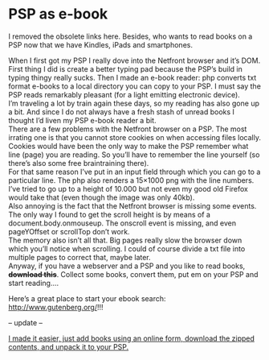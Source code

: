<!--
  id: 310
  date: 2007-11-25T19:44:41
  modified: 2007-11-25T19:44:41
  slug: psp-as-e-book
  type: post
  excerpt: <p>I removed the obsolete links here. Besides, who wants to read books on a PSP now that we have Kindles, iPads and smartphones. When I first got my PSP I really dove into the Netfront browser and it&#8217;s DOM. First thing I did is create a better typing pad because the PSP&#8217;s build in typing [&hellip;]</p> 
  content: <p class="notice">I removed the obsolete links here. Besides, who wants to read books on a PSP now that we have Kindles, iPads and smartphones.</p> <p>When I first got my PSP I really dove into the Netfront browser and it&#8217;s DOM. First thing I did is create a better typing pad because the PSP&#8217;s build in typing thingy really sucks. Then I made an e-book reader: php converts txt format e-books to a local directory you can copy to your PSP. I must say the PSP reads remarkably pleasant (for a light emitting electronic device).<br /> I&#8217;m traveling a lot by train again these days, so my reading has also gone up a bit. And since I do not always have a fresh stash of unread books I thought I&#8217;d liven my PSP e-book reader a bit.<br /> There are a few problems with the Netfront browser on a PSP. The most irrating one is that you cannot store cookies on when accessing files locally. Cookies would have been the only way to make the PSP remember what line (page) you are reading. So you&#8217;ll have to remember the line yourself (so there&#8217;s also some free braintraining there).<br /> For that same reason I&#8217;ve put in an input field through which you can go to a particular line. The php also renders a 15&#215;1000 png with the line numbers. I&#8217;ve tried to go up to a height of 10.000 but not even my good old Firefox would take that (even though the image was only 40kb).<br /> Also annoying is the fact that the Netfront browser is missing some events. The only way I found to get the scroll height is by means of a document.body.onmouseup. The onscroll event is missing, and even pageYOffset or scrollTop don&#8217;t work.<br /> The memory also isn&#8217;t all that. Big pages really slow the browser down which you&#8217;ll notice when scrolling. I could of course divide a txt file into multiple pages to correct that, maybe later.<br /> Anyway, if you have a webserver and a PSP and you like to read books, <del><strong>download this</strong></del>. Collect some books, convert them, put em on your PSP and start reading&#8230;.</p> <p>Here&#8217;s a great place to start your ebook search: <a href="http://www.gutenberg.org/" target="_blank">http://www.gutenberg.org/</a>!!!</p> <p> &#8211; update &#8211; </p> <p><a href="?page_id=319">I made it easier, just add books using an online form, download the zipped contents, and unpack it to your PSP.</a></p> 
  categories: book,Javascript,backend,tech
  tags: DOM,PSP
-->

# PSP as e-book

<p class="notice">I removed the obsolete links here. Besides, who wants to read books on a PSP now that we have Kindles, iPads and smartphones.</p>
<p>When I first got my PSP I really dove into the Netfront browser and it&#8217;s DOM. First thing I did is create a better typing pad because the PSP&#8217;s build in typing thingy really sucks. Then I made an e-book reader: php converts txt format e-books to a local directory you can copy to your PSP. I must say the PSP reads remarkably pleasant (for a light emitting electronic device).<br />
I&#8217;m traveling a lot by train again these days, so my reading has also gone up a bit. And since I do not always have a fresh stash of unread books I thought I&#8217;d liven my PSP e-book reader a bit.<br />
There are a few problems with the Netfront browser on a PSP. The most irrating one is that you cannot store cookies on when accessing files locally. Cookies would have been the only way to make the PSP remember what line (page) you are reading. So you&#8217;ll have to remember the line yourself (so there&#8217;s also some free braintraining there).<br />
For that same reason I&#8217;ve put in an input field through which you can go to a particular line. The php also renders a 15&#215;1000 png with the line numbers. I&#8217;ve tried to go up to a height of 10.000 but not even my good old Firefox would take that (even though the image was only 40kb).<br />
Also annoying is the fact that the Netfront browser is missing some events. The only way I found to get the scroll height is by means of a document.body.onmouseup. The onscroll event is missing, and even pageYOffset or scrollTop don&#8217;t work.<br />
The memory also isn&#8217;t all that. Big pages really slow the browser down which you&#8217;ll notice when scrolling. I could of course divide a txt file into multiple pages to correct that, maybe later.<br />
Anyway, if you have a webserver and a PSP and you like to read books, <del><strong>download this</strong></del>. Collect some books, convert them, put em on your PSP and start reading&#8230;.</p>
<p>Here&#8217;s a great place to start your ebook search: <a href="http://www.gutenberg.org/" target="_blank">http://www.gutenberg.org/</a>!!!</p>
<p> &#8211; update &#8211; </p>
<p><a href="?page_id=319">I made it easier, just add books using an online form, download the zipped contents, and unpack it to your PSP.</a></p>

